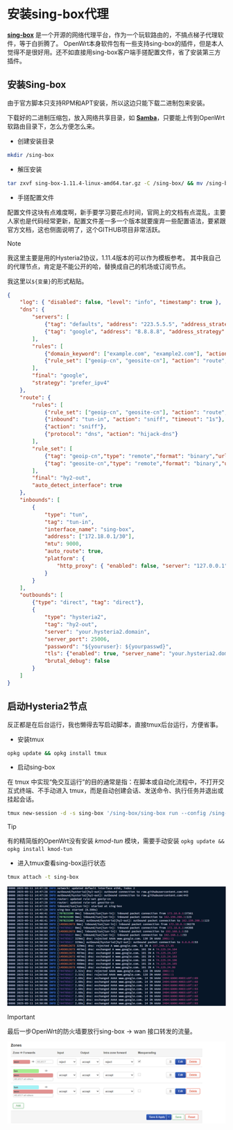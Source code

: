 # 安装sing-box代理

**[sing-box](https://sing-box.sagernet.org/)** 是一个开源的网络代理平台，作为一个玩软路由的，不搞点梯子代理软件，等于白折腾了。
OpenWrt本身软件包有一些支持sing-box的插件，但是本人觉得不是很好用。还不如直接用sing-box客户端手搓配置文件，省了安装第三方插件。

## 安装Sing-box

由于官方脚本只支持RPM和APT安装，所以这边只能下载二进制包来安装。

下载好的二进制压缩包，放入网络共享目录，如 **[Samba](/OpenWrt/samba.md)**，只要能上传到OpenWrt软路由目录下，怎么方便怎么来。

- 创建安装目录

```bash
mkdir /sing-box
```

- 解压安装

```bash
tar zxvf sing-box-1.11.4-linux-amd64.tar.gz -C /sing-box/ && mv /sing-box/sing-box-1.11.4-linux-amd64/sing-box /sing-box/ && rm -rf /sing-box/sing-box-1.11.4-linux-amd64
```

- 手搓配置文件

配置文件这块有点难度啊，新手要学习要花点时间，官网上的文档有点混乱，主要人家也是代码经常更新，配置文件差一多一个版本就要废弃一些配置语法，要紧跟官方文档，这也侧面说明了，这个GITHUB项目非常活跃。

> [!NOTE]
> 我这里主要是用的Hysteria2协议，1.11.4版本的可以作为模板参考。
> 其中我自己的代理节点，肯定是不能公开的哈，替换成自己的机场或订阅节点。
>
> 我这里以`${变量}`的形式粘贴。

```json
{
    "log": { "disabled": false, "level": "info", "timestamp": true },
    "dns": {
        "servers": [
            {"tag": "defaults", "address": "223.5.5.5", "address_strategy": "prefer_ipv4", "detour": "direct"},
            {"tag": "google", "address": "8.8.8.8", "address_strategy": "prefer_ipv4", "detour": "hy2-out"}
        ],
        "rules": [
            {"domain_keyword": ["example.com", "example2.com"], "action": "route", "server": "defaults"},
            {"rule_set": ["geoip-cn", "geosite-cn"], "action": "route", "server": "defaults"}
        ],
        "final": "google",
        "strategy": "prefer_ipv4"
    },
    "route": {
        "rules": [
            {"rule_set": ["geoip-cn", "geosite-cn"], "action": "route", "outbound": "direct"},
            {"inbound": "tun-in", "action": "sniff", "timeout": "1s"},
            {"action": "sniff"},
            {"protocol": "dns", "action": "hijack-dns"}
        ],
        "rule_set": [
            {"tag": "geoip-cn","type": "remote","format": "binary","url": "https://raw.githubusercontent.com/SagerNet/sing-geoip/rule-set/geoip-cn.srs", "download_detour": "hy2-out"},
            {"tag": "geosite-cn","type": "remote","format": "binary","url": "https://raw.githubusercontent.com/SagerNet/sing-geosite/rule-set/geosite-cn.srs","download_detour": "hy2-out"}
        ],
        "final": "hy2-out",
        "auto_detect_interface": true
    },
    "inbounds": [
        {
            "type": "tun",
            "tag": "tun-in",
            "interface_name": "sing-box",
            "address": ["172.18.0.1/30"],
            "mtu": 9000,
            "auto_route": true,
            "platform": {
                "http_proxy": { "enabled": false, "server": "127.0.0.1", "server_port": 10809 }
            }
        }
    ],
    "outbounds": [
        {"type": "direct", "tag": "direct"},
        {
            "type": "hysteria2",
            "tag": "hy2-out",
            "server": "your.hysteria2.domain",
            "server_port": 25006,
            "password": "${youruser}: ${yourpasswd}",
            "tls": {"enabled": true, "server_name": "your.hysteria2.domain", "disable_sni": false, "insecure": false},
            "brutal_debug": false
        }
    ]
}
```

## 启动Hysteria2节点

反正都是在后台运行，我也懒得去写启动脚本，直接tmux后台运行，方便省事。

- 安装tmux

```bash
opkg update && opkg install tmux
```

- 启动sing-box

在 tmux 中实现“免交互运行”的目的通常是指：在脚本或自动化流程中，不打开交互式终端、不手动进入 tmux，而是自动创建会话、发送命令、执行任务并退出或挂起会话。

```bash
tmux new-session -d -s sing-box '/sing-box/sing-box run --config /sing-box/config.json'
```

> [!TIP]
> 有的精简版的OpenWrt没有安装 *kmod-tun* 模块，需要手动安装 `opkg update && opkg install kmod-tun`

- 进入tmux查看sing-box运行状态

```bash
tmux attach -t sing-box
```

![sing-box running](/OpenWrt/img/7.png)

> [!IMPORTANT]
> 最后一步OpenWrt的防火墙要放行sing-box -> wan 接口转发的流量。

![forwarding](/OpenWrt/img/8.png)